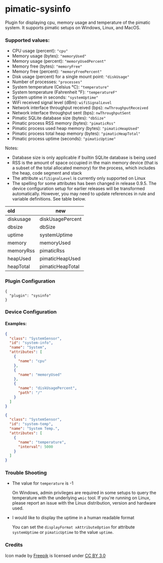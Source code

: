pimatic-sysinfo
===============

Plugin for displaying cpu, memory usage and temperature of the pimatic system. It supports pimatic setups on 
Windows, Linux, and MacOS.

### Supported values:

* CPU usage (percent): `"cpu"`
* Memory usage (bytes): `"memoryUsed"`
* Memory usage (percent): `"memoryUsedPercent"`
* Memory free (bytes): `"memoryFree"`
* Memory free (percent): `"memoryFreePercent"`
* Disk usage (percent) for a single mount point: `"diskUsage"`
* Number of processes: `"processes"`
* System temperature (Celsius ℃): `"temperature"`
* System temperature (Fahrenheit ℉): `"temperatureF"`
* System uptime in seconds: `"systemUptime"`
* WiFi received signal level (dBm): `wifiSignalLevel` 
* Network interface throughput received (bps): `nwThroughputReceived` 
* Network interface throughput sent (bps): `nwThroughputSent` 
* Pimatic SQLite database size (bytes): `"dbSize"`
* Pimatic process RSS memory (bytes): `"pimaticRss"`
* Pimatic process used heap memory (bytes): `"pimaticHeapUsed"`
* Pimatic process total heap memory (bytes): `"pimaticHeapTotal"`
* Pimatic process uptime (seconds): `"pimaticUptime"`

Notes:
* Database size is only applicable if builtin SQLite database
  is being used
* RSS is the amount of space occupied in the main memory device 
  (that is a subset of the total allocated memory) for the 
  process, which includes the heap, code segment and stack
* The attribute `wifiSignalLevel` is currently only supported on Linux
* The spelling for some attributes has been changed in release 0.9.5. The device 
  configuration setup for earlier releases will be transformed 
  automatically. However, you may need to update references in rule and
  variable definitions. See table below.

| old | new |
|:----|-----|
| diskusage | diskUsagePercent |
| dbsize | dbSize |
| uptime | systemUptime |
| memory | memoryUsed |
| memoryRss | pimaticRss |
| heapUsed | pimaticHeapUsed |
| heapTotal | pimaticHeapTotal |
  
### Plugin Configuration

```
{ 
  "plugin": "sysinfo"
}
```

### Device Configuration

#### Examples:

```json
{
  "class": "SystemSensor",
  "id": "system-info",
  "name": "System",
  "attributes": [
    {
      "name": "cpu"
    },
    {
      "name": "memoryUsed"
    },
    {
      "name": "diskUsagePercent",
      "path": "/"
    }
  ]
}
```


```json
{
  "class": "SystemSensor",
  "id": "system-temp",
  "name": "System Temp.",
  "attributes": [
    {
      "name": "temperature",
      "interval": 5000
    }
  ]
}
```

### Trouble Shooting

* The value for `temperature` is -1
    
  On Windows, admin privileges are required in some setups to query the 
  temperature with the underlying `wmic` tool. If you're running on Linux,
  please report an issue with the Linux distribution, version and hardware 
  used.
  
* I would like to display the uptime in a human readable format

  You can set the `displayFormat xAttributeOption` for attribute `systemUptime`
  or `pimaticUptime` to the value `uptime`. 

### Credits

<div>Icon made by <a href="http://www.freepik.com" title="Freepik">Freepik</a> is licensed under <a href="http://creativecommons.org/licenses/by/3.0/" title="Creative Commons BY 3.0">CC BY 3.0</a></div>
